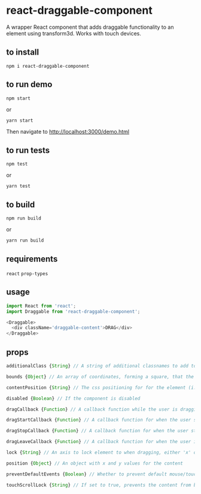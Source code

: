 # react-draggable-component
A wrapper React component that adds draggable functionality to an element using transform3d. Works with touch devices.

## to install
```
npm i react-draggable-component
```

## to run demo
```
npm start
```
or
```
yarn start
```
Then navigate to [http://localhost:3000/demo.html](http://localhost:3000/demo.html)

## to run tests
```
npm test
```
or
```
yarn test
```

## to build
```
npm run build
```
or
```
yarn run build
```

## requirements
```react``` 
```prop-types```


## usage
```javascript
import React from 'react';
import Draggable from 'react-draggable-component';

<Draggable>
  <div className='draggable-content'>DRAG</div>
</Draggable>
```

## props
```javascript
additionalClass {String} // A string of additional classnames to add to the element
```

```javascript
bounds {Object} // An array of coordinates, forming a square, that the user cannot drag the component   outside of, in the format {x1: Number, y1: Number, x2: Number, y2: Number}
```

```javascript
contentPosition {String} // The css positioning for for the element (i.e. 'absolute' or 'fixed', defaults to 'absolute')
```

```javascript
disabled {Boolean} // If the component is disabled
```

```javascript
dragCallback {Function} // A callback function while the user is dragging
```

```javascript
dragStartCallback {Function} // A callback function for when the user starts dragging
```

```javascript
dragStopCallback {Function} // A callback function for when the user stops dragging
```

```javascript
dragLeaveCallback {Function} // A callback function for when the user is dragging and the mouse/touch leaves the draggable component
```

```javascript
lock {String} // An axis to lock element to when dragging, either 'x' or 'y'
```

```javascript
position {Object} // An object with x and y values for the content
```

```javascript
preventDefaultEvents {Boolean} // Whether to prevent default mouse/touch events
```

```javascript
touchScrollLock {String} // If set to true, prevents the content from being dragged if the user is scrolling in the opposite direction on a touch device
```
